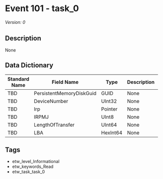 # Event 101 - task_0
###### Version: 0

## Description
None

## Data Dictionary
|Standard Name|Field Name|Type|Description|Sample Value|
|---|---|---|---|---|
|TBD|PersistentMemoryDiskGuid|GUID|None|`None`|
|TBD|DeviceNumber|UInt32|None|`None`|
|TBD|Irp|Pointer|None|`None`|
|TBD|IRPMJ|UInt8|None|`None`|
|TBD|LengthOfTransfer|UInt64|None|`None`|
|TBD|LBA|HexInt64|None|`None`|

## Tags
* etw_level_Informational
* etw_keywords_Read
* etw_task_task_0